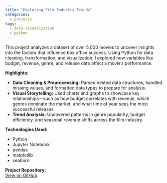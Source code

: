 ```yaml
---
title: "Exploring Film Industry Trends"
categories:
  - projects
tags:
  - data visualization
  - python
---
```


This project analyzes a dataset of over 5,000 movies to uncover insights into the factors that influence box office success. Using Python for data cleaning, transformation, and visualization, I explored how variables like budget, revenue, genre, and release date affect a movie’s performance.

**Highlights:**

- **Data Cleaning & Preprocessing:** Parsed nested data structures, handled missing values, and formatted data types to prepare for analysis.
- **Visual Storytelling:** Used charts and graphs to showcase key relationships—such as how budget correlates with revenue, which genres dominate the market, and what time of year sees the most successful releases.
- **Trend Analysis:** Uncovered patterns in genre popularity, budget efficiency, and seasonal revenue shifts across the film industry.

**Technologies Used:**

- Python  
- Jupyter Notebook  
- pandas  
- matplotlib  
- seaborn  

**Project Repository:**  
[View on GitHub](https://github.com/ericnbello/movie-analytics)